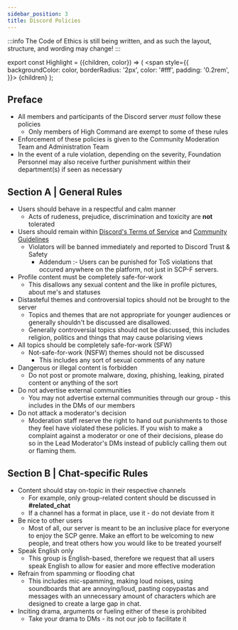 ```yaml
---
sidebar_position: 3
title: Discord Policies
---
```


:::info
The Code of Ethics is still being written, and as such the layout, structure, and wording may change!
:::

export const Highlight = ({children, color}) => (
<span
style={{
      backgroundColor: color,
      borderRadius: '2px',
      color: '#fff',
      padding: '0.2rem',
    }}>
{children}
</span>
);

## Preface

- All members and participants of the Discord server *must* follow these policies
    - Only members of High Command are exempt to some of these rules
- Enforcement of these policies is given to the Community Moderation Team and Administration Team
- In the event of a rule violation, depending on the severity, Foundation Personnel may also receive further punishment within their department(s) if seen as necessary

## <Highlight color="#3e8c48">Section A</Highlight> | General Rules

- Users should behave in a respectful and calm manner
    - Acts of rudeness, prejudice, discrimination and toxicity are **not** tolerated
- Users should remain within [Discord's Terms of Service](https://discord.com/tos) and [Community Guidelines](https://discord.com/guidelines)
    - Violators will be banned immediately and reported to Discord Trust & Safety
        - Addendum :- Users can be punished for ToS violations that occured anywhere on the platform, not just in SCP-F servers.
- Profile content must be completely safe-for-work
    - This disallows any sexual content and the like in profile pictures, about me's and statuses
- Distasteful themes and controversial topics should not be brought to the server
    - Topics and themes that are not appropriate for younger audiences or generally shouldn't be discussed are disallowed.
    - Generally controversial topics should not be discussed, this includes religion, politics and things that may cause polarising views
- All topics should be completely safe-for-work (SFW)
    - Not-safe-for-work (NSFW) themes should not be discussed
        - This includes any sort of sexual comments of any nature
- Dangerous or illegal content is forbidden
    - Do not post or promote malware, doxing, phishing, leaking, pirated content or anything of the sort
- Do not advertise external communities
    - You may not advertise external communities through our group - this includes in the DMs of our members
- Do not attack a moderator's decision
    - Moderation staff reserve the right to hand out punishments to those they feel have violated these policies. If you wish to make a complaint against a moderator
    or one of their decisions, please do so in the Lead Moderator's DMs instead of publicly calling them out or flaming them.

## <Highlight color="#5197dd">Section B</Highlight> | Chat-specific Rules

- Content should stay on-topic in their respective channels
    - For example, only group-related content should be discussed in **#related_chat**
    - If a channel has a format in place, use it - do not deviate from it
- Be nice to other users
    - Most of all, our server is meant to be an inclusive place for everyone to enjoy the SCP genre. Make an effort to be welcoming to new people, and treat others how you would like to be treated yourself
- Speak English only
    - This group is English-based, therefore we request that all users speak English to allow for easier and more effective moderation
- Refrain from spamming or flooding chat
    - This includes mic-spamming, making loud noises, using soundboards that are annoying/loud, pasting copypastas and messages with an unnecessary amount of characters which
    are designed to create a large gap in chat.
- Inciting drama, arguments or fueling either of these is prohibited
    - Take your drama to DMs - its not our job to facilitate it